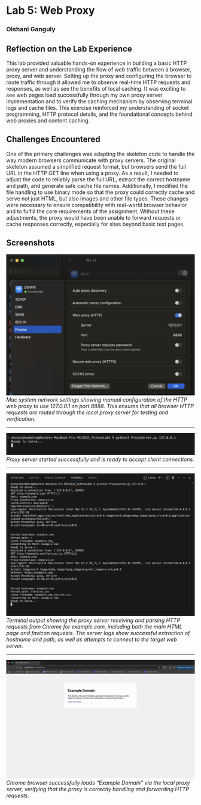 # Lab 5: Web Proxy

### Oishani Ganguly

## Reflection on the Lab Experience

This lab provided valuable hands-on experience in building a basic HTTP proxy server and understanding the flow of web traffic between a browser, proxy, and web server. Setting up the proxy and configuring the browser to route traffic through it allowed me to observe real-time HTTP requests and responses, as well as see the benefits of local caching. It was exciting to see web pages load successfully through my own proxy server implementation and to verify the caching mechanism by observing terminal logs and cache files. This exercise reinforced my understanding of socket programming, HTTP protocol details, and the foundational concepts behind web proxies and content caching.

## Challenges Encountered

One of the primary challenges was adapting the skeleton code to handle the way modern browsers communicate with proxy servers. The original skeleton assumed a simplified request format, but browsers send the full URL in the HTTP GET line when using a proxy. As a result, I needed to adjust the code to reliably parse the full URL, extract the correct hostname and path, and generate safe cache file names. Additionally, I modified the file handling to use binary mode so that the proxy could correctly cache and serve not just HTML, but also images and other file types. These changes were necessary to ensure compatibility with real-world browser behavior and to fulfill the core requirements of the assignment. Without these adjustments, the proxy would have been unable to forward requests or cache responses correctly, especially for sites beyond basic text pages.

## Screenshots

![Settings](settings.png)
*Mac system network settings showing manual configuration of the HTTP web proxy to use 127.0.0.1 on port 8888. This ensures that all browser HTTP requests are routed through the local proxy server for testing and verification.*

---

![Server Start](server_start.png)
*Proxy server started successfully and is ready to accept client connections.*

---

![Server Logs](server_logs.png)  
*Terminal output showing the proxy server receiving and parsing HTTP requests from Chrome for example.com, including both the main HTML page and favicon requests. The server logs show successful extraction of hostname and path, as well as attempts to connect to the target web server.*

---

![Webpage](webpage.png)  
*Chrome browser successfully loads "Example Domain" via the local proxy server, verifying that the proxy is correctly handling and forwarding HTTP requests.*
